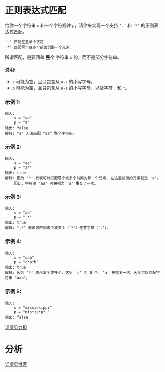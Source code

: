 # 正则表达式匹配

给你一个字符串 `s` 和一个字符规律 `p`，请你来实现一个支持 `'.'` 和 `'*'` 的正则表达式匹配。

```
'.' 匹配任意单个字符
'*' 匹配零个或多个前面的那一个元素
```

所谓匹配，是要涵盖 **整个** 字符串 `s` 的，而不是部分字符串。

#### 说明:

* `s` 可能为空，且只包含从 `a-z` 的小写字母。
* `p` 可能为空，且只包含从 `a-z` 的小写字母，以及字符 `.` 和 `*`。

### 示例 1:
```
输入:
    s = "aa"
    p = "a"
输出: false
解释: "a" 无法匹配 "aa" 整个字符串。
```

### 示例 2:
```
输入:
    s = "aa"
    p = "a*"
输出: true
解释: 因为 '*' 代表可以匹配零个或多个前面的那一个元素, 在这里前面的元素就是 'a'。
    因此，字符串 "aa" 可被视为 'a' 重复了一次。
```

### 示例 3:
```
输入:
    s = "ab"
    p = ".*"
输出: true
解释: ".*" 表示可匹配零个或多个（'*'）任意字符（'.'）。
```

### 示例 4:
```
输入:
    s = "aab"
    p = "c*a*b"
输出: true
解释: 因为 '*' 表示零个或多个，这里 'c' 为 0 个, 'a' 被重复一次。因此可以匹配字符串 "aab"。
```

### 示例 5:
```
输入:
    s = "mississippi"
    p = "mis*is*p*."
输出: false
```

[详情见力扣](https://leetcode-cn.com/problems/regular-expression-matching/)

# 分析

[详情见博客](https://bruceking.site/2020/01/13/leetcode-cn-problem-0010-regular-expression-matching/)
